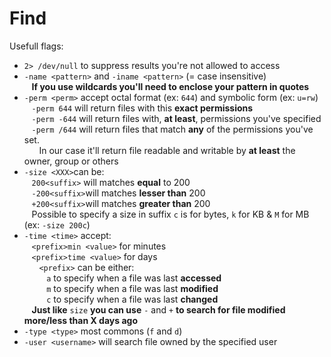 # Find
Usefull flags:<br/>
* ```2> /dev/null``` to suppress results you're not allowed to access<br/>
* ```-name <pattern>``` and ```-iname <pattern>``` (= case insensitive)<br/>
&nbsp;&nbsp;&nbsp;**If you use wildcards you'll need to enclose your pattern in quotes**<br/>
* ```-perm <perm>``` accept octal format (ex: ```644```) and symbolic form (ex: ```u=rw```)<br/>
&nbsp;&nbsp;&nbsp;```-perm 644``` will return files with this **exact permissions**<br/>
&nbsp;&nbsp;&nbsp;```-perm -644``` will return files with, **at least**, permissions you've specified<br/>
&nbsp;&nbsp;&nbsp;```-perm /644``` will return files that match **any** of the permissions you've set.<br/>
&nbsp;&nbsp;&nbsp;&nbsp;&nbsp;&nbsp;In our case it'll return file readable and writable by **at least** the owner, group or others<br/>
* ```-size <XXX>```can be:<br/>
&nbsp;&nbsp;&nbsp;```200<suffix>``` will matches **equal** to 200<br/>
&nbsp;&nbsp;&nbsp;```-200<suffix>```will matches **lesser than** 200<br/>
&nbsp;&nbsp;&nbsp;```+200<suffix>```will matches **greater than** 200<br/>
&nbsp;&nbsp;&nbsp;Possible to specify a size in suffix ```c``` is for bytes, ```k``` for KB & ```M``` for MB (ex: ```-size 200c```)<br/>
* ```-time <time>``` accept:<br/>
&nbsp;&nbsp;&nbsp;```<prefix>min <value>``` for minutes<br/>
&nbsp;&nbsp;&nbsp;```<prefix>time <value>``` for days<br/>
&nbsp;&nbsp;&nbsp;&nbsp;&nbsp;&nbsp;```<prefix>``` can be either:<br/>
&nbsp;&nbsp;&nbsp;&nbsp;&nbsp;&nbsp;&nbsp;&nbsp;&nbsp;```a``` to specify when a file was last **accessed**<br/>
&nbsp;&nbsp;&nbsp;&nbsp;&nbsp;&nbsp;&nbsp;&nbsp;&nbsp;```m``` to specify when a file was last **modified**<br/>
&nbsp;&nbsp;&nbsp;&nbsp;&nbsp;&nbsp;&nbsp;&nbsp;&nbsp;```c``` to specify when a file was last **changed**<br/>
&nbsp;&nbsp;&nbsp;**Just like** ```size``` **you can use** ```-``` and ```+``` **to search for file modified more/less than X days ago**
* ```-type <type>``` most commons (```f``` and ```d```)<br/>
* ```-user <username>``` will search file owned by the specified user
